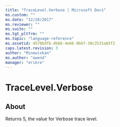 ```yaml
---
title: "TraceLevel.Verbose | Microsoft Docs"
ms.custom: ""
ms.date: "12/28/2017"
ms.reviewer: ""
ms.suite: ""
ms.tgt_pltfrm: ""
ms.topic: "language-reference"
ms.assetid: 4570bdfb-db66-4e66-9b67-30c2531a65f2
caps.latest.revision: 3
author: "Minewiskan"
ms.author: "owend"
manager: "erikre"
---
```

# TraceLevel.Verbose
## About  
Returns 5, the value for Verbose trace level.